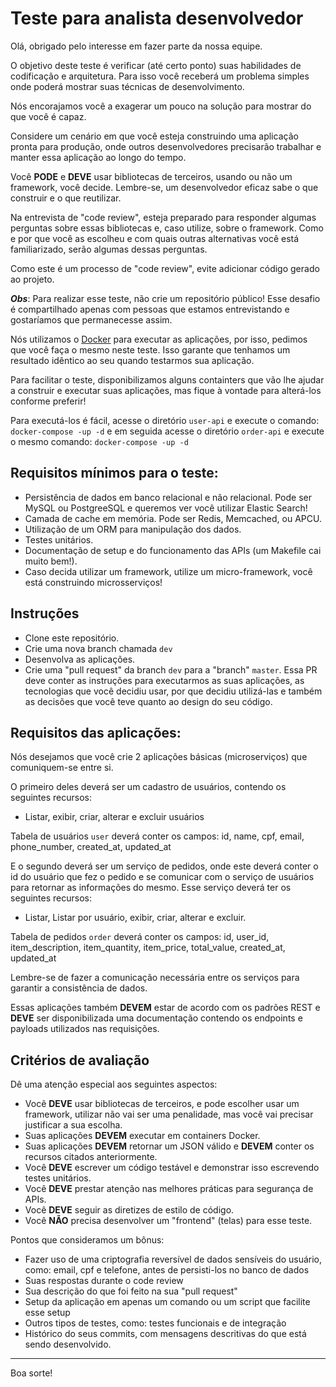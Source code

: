 # Teste para analista desenvolvedor

Olá, obrigado pelo interesse em fazer parte da nossa equipe.  

O objetivo deste teste é verificar (até certo ponto) suas habilidades de codificação e arquitetura. Para isso você receberá um problema simples onde poderá mostrar suas técnicas de desenvolvimento.

Nós encorajamos você a exagerar um pouco na solução para mostrar do que você é capaz.

Considere um cenário em que você esteja construindo uma aplicação pronta para produção, onde outros desenvolvedores precisarão trabalhar e manter essa aplicação ao longo do tempo.  

Você **PODE** e **DEVE** usar bibliotecas de terceiros, usando ou não um framework, você decide. Lembre-se, um desenvolvedor eficaz sabe o que construir e o que reutilizar.

Na entrevista de "code review", esteja preparado para responder algumas perguntas sobre essas bibliotecas e, caso utilize, sobre o framework. Como e por que você as escolheu e com quais outras alternativas você está familiarizado, serão algumas dessas perguntas.

Como este é um processo de "code review", evite adicionar código gerado ao projeto.

***Obs***: Para realizar esse teste, não crie um repositório público! Esse desafio é compartilhado apenas com pessoas que estamos entrevistando e gostaríamos que permanecesse assim.  


Nós utilizamos o [Docker](https://www.docker.com/products/docker) para executar as aplicações, por isso, pedimos que você faça o mesmo neste teste. Isso garante que tenhamos um resultado idêntico ao seu quando testarmos sua aplicação.

Para facilitar o teste, disponibilizamos alguns containters que vão lhe ajudar a construir e executar suas aplicações, mas fique à vontade para alterá-los conforme preferir!

Para executá-los é fácil, acesse o diretório `user-api` e execute o comando: `docker-compose -up -d` e em seguida acesse o diretório `order-api` e execute o mesmo comando: `docker-compose -up -d`

## Requisitos mínimos para o teste:

- Persistência de dados em banco relacional e não relacional. Pode ser MySQL ou PostgreeSQL e queremos ver você utilizar Elastic Search!
- Camada de cache em memória. Pode ser Redis, Memcached, ou APCU.
- Utilização de um ORM para manipulação dos dados.
- Testes unitários.
- Documentação de setup e do funcionamento das APIs (um Makefile cai muito bem!).
- Caso decida utilizar um framework, utilize um  micro-framework, você está construindo microsserviços!

## Instruções

- Clone este repositório.
- Crie uma nova branch chamada `dev`
- Desenvolva as aplicações.
- Crie uma "pull request" da branch `dev` para a "branch" `master`. Essa PR deve conter as instruções para executarmos as suas aplicações, as tecnologias que você decidiu usar, por que decidiu utilizá-las e também as decisões que você teve quanto ao design do seu código.


## Requisitos das aplicações:

Nós desejamos que você crie 2 aplicações básicas (microserviços) que comuniquem-se entre si.

O primeiro deles deverá ser um cadastro de usuários, contendo os seguintes recursos:

- Listar, exibir, criar, alterar e excluir usuários  

Tabela de usuários `user` deverá conter os campos: id, name, cpf, email, phone_number, created_at, updated_at  

E o segundo deverá ser um serviço de pedidos, onde este deverá conter o id do usuário que fez o pedido e se comunicar com o serviço de usuários para retornar as informações do mesmo. Esse serviço deverá ter os seguintes recursos:

- Listar, Listar por usuário, exibir, criar, alterar e excluir.  

Tabela de pedidos `order` deverá conter os campos: id, user_id, item_description, item_quantity, item_price, total_value, created_at, updated_at  


Lembre-se de fazer a comunicação necessária entre os serviços para garantir a consistência de dados.  

Essas aplicações também **DEVEM** estar de acordo com os padrões REST e **DEVE** ser disponibilizada uma documentação contendo os endpoints e payloads utilizados nas requisições.


## Critérios de avaliação

Dê uma atenção especial aos seguintes aspectos:

- Você **DEVE** usar bibliotecas de terceiros, e pode escolher usar um framework, utilizar não vai ser uma penalidade, mas você vai precisar justificar a sua escolha.
- Suas aplicações **DEVEM** executar em containers Docker.
- Suas aplicações **DEVEM** retornar um JSON válido e **DEVEM** conter os recursos citados anteriormente.
- Você **DEVE** escrever um código testável e demonstrar isso escrevendo testes unitários.
- Você **DEVE** prestar atenção nas melhores práticas para segurança de APIs.
- Você **DEVE** seguir as diretizes de estilo de código.
- Você **NÃO** precisa desenvolver um "frontend" (telas) para esse teste.

Pontos que consideramos um bônus:

- Fazer uso de uma criptografia reversível de dados sensíveis do usuário, como: email, cpf e telefone, antes de persisti-los no banco de dados
- Suas respostas durante o code review
- Sua descrição do que foi feito na sua "pull request"
- Setup da aplicação em apenas um comando ou um script que facilite esse setup
- Outros tipos de testes, como: testes funcionais e de integração
- Histórico do seus commits, com mensagens descritivas do que está sendo desenvolvido.

---

Boa sorte!
